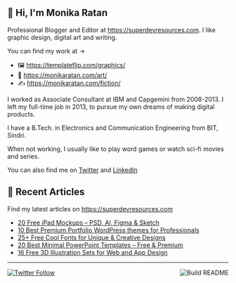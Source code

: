 ## 👋 Hi, I'm Monika Ratan

Professional Blogger and Editor at https://superdevresources.com. I like graphic design, digital art and writing.

You can find my work at → 
- 🖼 https://templateflip.com/graphics/
- 🎨 https://monikaratan.com/art/
- ✍ https://monikaratan.com/fiction/

I worked as Associate Consultant at IBM and Capgemini from 2008-2013. I left my full-time job in 2013, to pursue my own dreams of making digital products.

I have a B.Tech. in Electronics and Communication Engineering from BIT, Sindri.

When not working, I usually like to play word games or watch sci-fi movies and series.

You can also find me on [Twitter](https://twitter.com/monikaratan) and [LinkedIn](https://www.linkedin.com/in/monika-ratan-66207531)


## 📝 Recent Articles

Find my latest articles on https://superdevresources.com

<!-- FEED-START -->
- [20 Free iPad Mockups – PSD, AI, Figma & Sketch](https://superdevresources.com/ipad-mockups-psd-figma/)
- [10 Best Premium Portfolio WordPress themes for Professionals](https://superdevresources.com/portfolio-wordpress-themes/)
- [25+ Free Cool Fonts for Unique & Creative Designs](https://superdevresources.com/cool-fonts/)
- [20 Best Minimal PowerPoint Templates – Free & Premium](https://superdevresources.com/minimal-powerpoint-templates/)
- [16 Free 3D Illustration Sets for Web and App Design](https://superdevresources.com/3d-illustrations-free/)
<!-- FEED-END -->

---
[![Twitter Follow](https://img.shields.io/twitter/follow/monikaratan?label=Follow&style=social)](https://twitter.com/monikaratan) <a href="https://github.com/monikaratan/monikaratan/actions"><img src="https://github.com/monikaratan/monikaratan/workflows/Build%20README/badge.svg?branch=main" align="right" alt="Build README"></a>